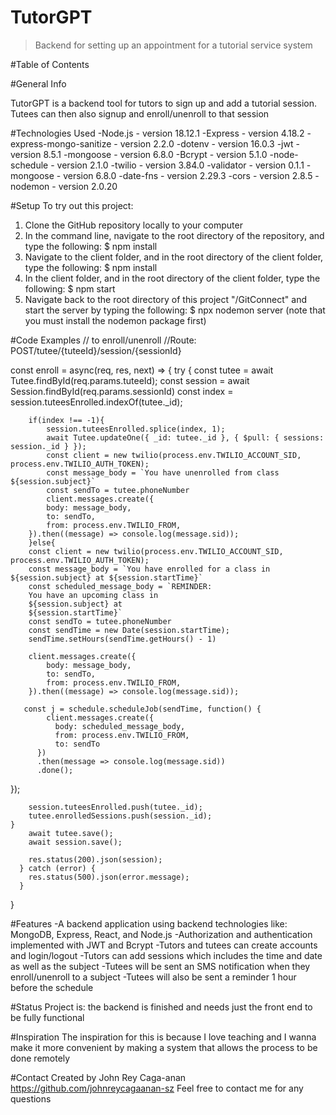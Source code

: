# TutorGPT
> Backend for setting up an appointment for a tutorial service system

#Table of Contents


#General Info

TutorGPT is a backend tool for tutors to sign up and add a tutorial session. Tutees can then also signup and enroll/unenroll
to that session

#Technologies Used
-Node.js - version 18.12.1
-Express - version 4.18.2
-express-mongo-sanitize - version 2.2.0
-dotenv - version 16.0.3
-jwt - version 8.5.1
-mongoose - version 6.8.0
-Bcrypt - version 5.1.0
-node-schedule - version 2.1.0
-twilio - version 3.84.0
-validator - version 0.1.1
-mongoose - version 6.8.0
-date-fns - version 2.29.3
-cors - version 2.8.5
-nodemon - version 2.0.20

#Setup
To try out this project:
1. Clone the GitHub repository locally to your computer
1. In the command line, navigate to the root directory of the repository, and type the following: 
  $ npm install 
1. Navigate to the client folder, and in the root directory of the client folder, type the following: 
  $ npm install 
1. In the client folder, and in the root directory of the client folder, type the following: 
  $ npm start
1. Navigate back to the root directory of this project "/GitConnect" and start the server by typing the following: 
  $ npx nodemon server (note that you must install the nodemon package first)
  
#Code Examples
// to enroll/unenroll
//Route: POST/tutee/{tuteeId}/session/{sessionId}

const enroll = async(req, res, next) => {
    try {
        const tutee = await Tutee.findById(req.params.tuteeId);
        const session = await Session.findById(req.params.sessionId)
        const index = session.tuteesEnrolled.indexOf(tutee._id);
        
        if(index !== -1){
            session.tuteesEnrolled.splice(index, 1);
            await Tutee.updateOne({ _id: tutee._id }, { $pull: { sessions: session._id } });
            const client = new twilio(process.env.TWILIO_ACCOUNT_SID, process.env.TWILIO_AUTH_TOKEN);
            const message_body = `You have unenrolled from class ${session.subject}`
            const sendTo = tutee.phoneNumber    
            client.messages.create({
            body: message_body,
            to: sendTo,
            from: process.env.TWILIO_FROM,
        }).then((message) => console.log(message.sid));
        }else{
        const client = new twilio(process.env.TWILIO_ACCOUNT_SID, process.env.TWILIO_AUTH_TOKEN);
        const message_body = `You have enrolled for a class in ${session.subject} at ${session.startTime}`
        const scheduled_message_body = `REMINDER:
        You have an upcoming class in
        ${session.subject} at 
        ${session.startTime}`
        const sendTo = tutee.phoneNumber
        const sendTime = new Date(session.startTime);
        sendTime.setHours(sendTime.getHours() - 1)

        client.messages.create({
            body: message_body,
            to: sendTo,
            from: process.env.TWILIO_FROM,
        }).then((message) => console.log(message.sid));

       const j = schedule.scheduleJob(sendTime, function() {
            client.messages.create({
              body: scheduled_message_body,
              from: process.env.TWILIO_FROM,
              to: sendTo
          })
          .then(message => console.log(message.sid))
          .done();
  });

        session.tuteesEnrolled.push(tutee._id);
        tutee.enrolledSessions.push(session._id);
    }
        await tutee.save();
        await session.save();
    
        res.status(200).json(session);
      } catch (error) {
        res.status(500).json(error.message);
      }
    
}

#Features
-A backend application using backend technologies like: MongoDB, Express, React, and Node.js
-Authorization and authentication implemented with JWT and Bcrypt
-Tutors and tutees can create accounts and login/logout
-Tutors can add sessions which includes the time and date as well as the subject
-Tutees will be sent an SMS notification when they enroll/unenroll to a subject
-Tutees will also be sent a reminder 1 hour before the schedule

#Status
Project is: the backend is finished and needs just the front end to be fully functional

#Inspiration
The inspiration for this is because I love teaching and I wanna make it more convenient by making a system that allows
the process to be done remotely

#Contact
Created by John Rey Caga-anan https://github.com/johnreycagaanan-sz
Feel free to contact me for any questions



